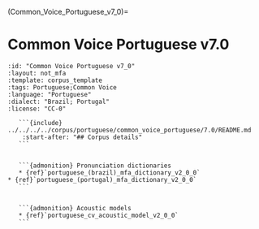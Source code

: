 
(Common_Voice_Portuguese_v7_0)=
# Common Voice Portuguese v7.0

``````{corpus} Common Voice Portuguese v7.0
:id: "Common Voice Portuguese v7_0"
:layout: not_mfa
:template: corpus_template
:tags: Portuguese;Common Voice
:language: "Portuguese"
:dialect: "Brazil; Portugal"
:license: "CC-0"

   ```{include} ../../../../corpus/portuguese/common_voice_portuguese/7.0/README.md
    :start-after: "## Corpus details"
   ```


   ```{admonition} Pronunciation dictionaries
   * {ref}`portuguese_(brazil)_mfa_dictionary_v2_0_0`
* {ref}`portuguese_(portugal)_mfa_dictionary_v2_0_0`
   ```


   ```{admonition} Acoustic models
   * {ref}`portuguese_cv_acoustic_model_v2_0_0`
   ```
``````
